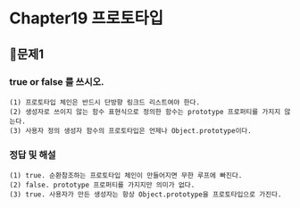 # Chapter19 프로토타입
## 📌문제1
### true or false 를 쓰시오. 
```
(1) 프로토타입 체인은 반드시 단방향 링크드 리스트여야 한다. 
(2) 생성자로 쓰이지 않는 함수 표현식으로 정의한 함수는 prototype 프로퍼티를 가지지 않는다.
(3) 사용자 정의 생성자 함수의 프로토타입은 언제나 Object.prototype이다.

```
### 정답 및 해설
```
(1) true. 순환참조하는 프로토타입 체인이 만들어지면 무한 루프에 빠진다. 
(2) false. prototype 프로퍼티를 가지지만 의미가 없다. 
(3) true. 사용자가 만든 생성자는 항상 Object.prototype을 프로토타입으로 가진다. 
```

<br>
